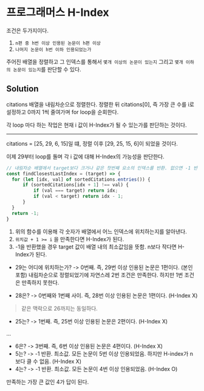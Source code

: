 # 프로그래머스 H-Index

조건은 두가지이다.

1. `n편 중 h번 이상 인용된 논문이 h편 이상` 
2. `나머지 논문이 h번 이하 인용되었는가` 

주어진 배열을 정렬하고 그 인덱스를 통해서 `몇개 이상의 논문이 있는지` 그리고 `몇개 이하의 논문이 있는지`를  판단할 수 있다.

## Solution

citations 배열을 내림차순으로 정렬한다.
정렬한 뒤 citations[0], 즉 가장 큰 수를 i로 설정하고 0까지 1씩 줄여가며 for loop을 순회한다.

각 loop 마다 하는 작업은 현재 i 값이 H-Index가 될 수 있는가를 판단하는 것이다.

---

citations = [25, 29, 6, 15]일 떄,
정렬 이후 [29, 25, 15, 6]이 되었을 것이다.

이제 29부터 loop를 돌며 각 i 값에 대해 H-Index의 가능성을 판단한다.

```javascript
// 내림차순 배열에서 target보다 크거나 같은 첫번째 요소의 인덱스를 반환. 없으면 -1 반환.
const findClosestLastIndex = (target) => {
  for (let [idx, val] of sortedCitations.entries()) {
      if (sortedCitations[idx + 1] !== val) {
          if (val === target) return idx;
          if (val < target) return idx - 1;        
      }
  }
  return -1;
}
```

1. 위의 함수를 이용해 각 숫자가 배열에서 어느 인덱스에 위치하는지를 알아낸다.
2. `위치값 + 1 >= i` 을 만족한다면 H-Index가 된다.
3. -1을 반환했을 경우 target 값이 배열 내의 최소값임을 뜻함. n보다 작다면 H-Index가 된다.


* 29는 어디에 위치하는가? -> 0번째. 즉, 29번 이상 인용된 논문은 1편이다. (본인 포함)
내림차순으로 정렬되었기에 자연스레 2번 조건은 만족한다. 하지만 1번 조건은 만족하지 못한다.

* 28은? -> 0번째와 1번째 사이. 즉, 28번 이상 인용된 논문은 1편이다. (H-Index X)

> 같은 맥락으로 26까지는 동일하다.

* 25는? -> 1번째. 즉, 25번 이상 인용된 논문은 2편이다. (H-Index X)

... 

* 6은? -> 3번째. 즉, 6번 이상 인용된 논문은 4편이다. (H-Index X)
* 5는? -> -1 반환. 최소값. 모든 논문이 5번 이상 인용되었음. 하지만 H-index가 n보다 클 수 없음. (H-Index X)
* 4는? -> -1 반환. 최소값. 모든 논문이 4번 이상 인용되었음. (H-Index O)

만족하는 가장 큰 값인 4가 답이 된다.
